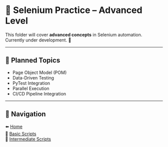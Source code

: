 # 📙 Selenium Practice – Advanced Level  

This folder will cover **advanced concepts** in Selenium automation.  
Currently under development. 🚧  

---

## 📅 Planned Topics  

- Page Object Model (POM)  
- Data-Driven Testing  
- PyTest Integration  
- Parallel Execution  
- CI/CD Pipeline Integration  

---

## 🔗 Navigation  

⬅️ [Home](../)  
 🔹 [Basic Scripts](../Basic/README.md)  
 🔹 [Intermediate Scripts](../Intermediate/README.md)  
